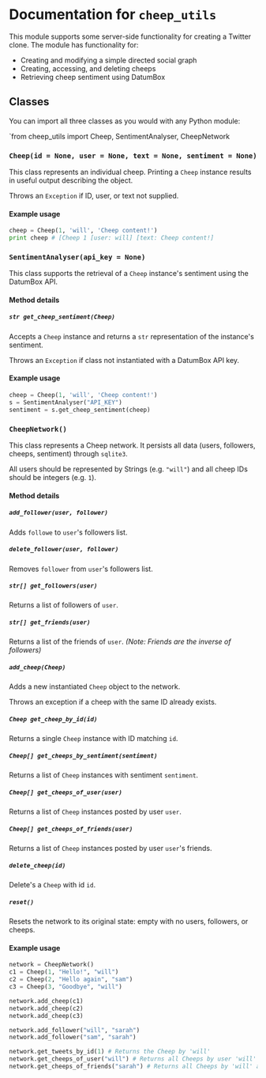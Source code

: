 # Documentation for `cheep_utils`

This module supports some server-side functionality for creating a Twitter clone. The module has functionality for:

* Creating and modifying a simple directed social graph
* Creating, accessing, and deleting cheeps
* Retrieving cheep sentiment using DatumBox

## Classes

You can import all three classes as you would with any Python module:

`from cheep_utils import Cheep, SentimentAnalyser, CheepNetwork

### `Cheep(id = None, user = None, text = None, sentiment = None)`

This class represents an individual cheep. Printing a `Cheep` instance results in useful output describing the object.

Throws an `Exception` if ID, user, or text not supplied.

#### Example usage

```python
cheep = Cheep(1, 'will', 'Cheep content!')
print cheep # [Cheep 1 [user: will] [text: Cheep content!]
```

### `SentimentAnalyser(api_key = None)`

This class supports the retrieval of a `Cheep` instance's sentiment using the DatumBox API.

#### Method details

##### `str get_cheep_sentiment(Cheep)`

Accepts a `Cheep` instance and returns a `str` representation of the instance's sentiment.

Throws an `Exception` if class not instantiated with a DatumBox API key.

#### Example usage

```python
cheep = Cheep(1, 'will', 'Cheep content!')
s = SentimentAnalyser("API_KEY")
sentiment = s.get_cheep_sentiment(cheep)
```

### `CheepNetwork()`

This class represents a Cheep network. It persists all data (users, followers, cheeps, sentiment) through `sqlite3`.

All users should be represented by Strings (e.g. `"will"`) and all cheep IDs should be integers (e.g. `1`).

#### Method details

##### `add_follower(user, follower)`

Adds `followe` to `user`'s followers list.

##### `delete_follower(user, follower)`

Removes `follower` from `user`'s followers list.

##### `str[] get_followers(user)`

Returns a list of followers of `user`.

##### `str[] get_friends(user)`

Returns a list of the friends of `user`. *(Note: Friends are the inverse of followers)*

##### `add_cheep(Cheep)`

Adds a new instantiated `Cheep` object to the network.

Throws an exception if a cheep with the same ID already exists.

##### `Cheep get_cheep_by_id(id)`

Returns a single `Cheep` instance with ID matching `id`.

##### `Cheep[] get_cheeps_by_sentiment(sentiment)`

Returns a list of `Cheep` instances with sentiment `sentiment`.

##### `Cheep[] get_cheeps_of_user(user)`

Returns a list of `Cheep` instances posted by user `user`.

##### `Cheep[] get_cheeps_of_friends(user)`

Returns a list of `Cheep` instances posted by user `user`'s friends.

##### `delete_cheep(id)`

Delete's a `Cheep` with id `id`.

##### `reset()`

Resets the network to its original state: empty with no users, followers, or cheeps.


#### Example usage

```python
network = CheepNetwork()
c1 = Cheep(1, "Hello!", "will")
c2 = Cheep(2, "Hello again", "sam")
c3 = Cheep(3, "Goodbye", "will")

network.add_cheep(c1)
network.add_cheep(c2)
network.add_cheep(c3)

network.add_follower("will", "sarah")
network.add_follower("sam", "sarah")

network.get_tweets_by_id(1) # Returns the Cheep by 'will'
network.get_cheeps_of_user("will") # Returns all Cheeps by user 'will'
network.get_cheeps_of_friends("sarah") # Returns all Cheeps by 'will' and 'sam'
```
